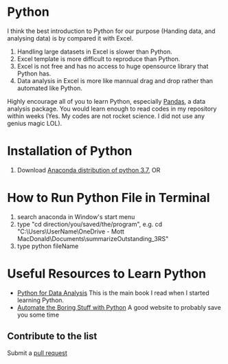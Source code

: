 # Python
I think the best introduction to Python for our purpose (Handing data, and analysing data) is by compared it with Excel.

1. Handling large datasets in Excel is slower than Python.
2. Excel template is more difficult to reproduce than Python.
3. Excel is not free and has no access to huge opensource library that Python has.
4. Data analysis in Excel is more like mannual drag and drop rather than automated like Python.

Highly encourage all of you to learn Python, especially [Pandas](https://pandas.pydata.org/), a data analysis package. You would learn enough to read codes in my repository within weeks (Yes. My codes are not rocket science. I did not use any genius magic LOL).

# Installation of Python
1. Download [Anaconda distribution of python 3.7](https://www.anaconda.com/distribution/), OR

# How to Run Python File in Terminal
1. search anaconda in Window's start menu
2. type "cd direction/you/saved/the/program", e.g. cd "C:\Users\UserName\OneDrive - Mott MacDonald\Documents\summarizeOutstanding_3RS"
3. type python fileName

# Useful Resources to Learn Python
* [Python for Data Analysis](https://www.oreilly.com/library/view/python-for-data/9781491957653/)
  This is the main book I read when I started learning Python.
* [Automate the Boring Stuff with Python](https://automatetheboringstuff.com/)
  A good website to probably save you some time

## Contribute to the list
Submit a [pull request](https://help.github.com/en/articles/about-pull-requests)
